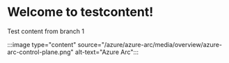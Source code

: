 # Welcome to testcontent!

Test content from branch 1 

:::image type="content" source="/azure/azure-arc/media/overview/azure-arc-control-plane.png" alt-text="Azure Arc":::